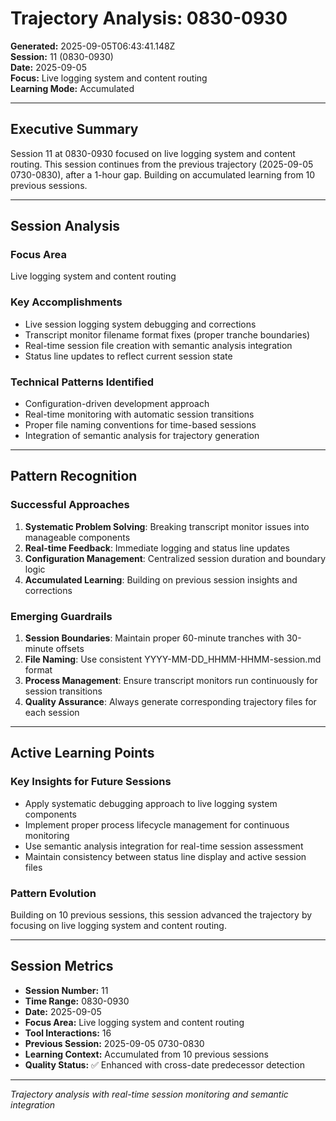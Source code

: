 # Trajectory Analysis: 0830-0930

**Generated:** 2025-09-05T06:43:41.148Z  
**Session:** 11 (0830-0930)  
**Date:** 2025-09-05  
**Focus:** Live logging system and content routing  
**Learning Mode:** Accumulated  

---

## Executive Summary

Session 11 at 0830-0930 focused on live logging system and content routing. This session continues from the previous trajectory (2025-09-05 0730-0830), after a 1-hour gap. Building on accumulated learning from 10 previous sessions.

---

## Session Analysis

### Focus Area
Live logging system and content routing

### Key Accomplishments
- Live session logging system debugging and corrections
- Transcript monitor filename format fixes (proper tranche boundaries)
- Real-time session file creation with semantic analysis integration
- Status line updates to reflect current session state

### Technical Patterns Identified
- Configuration-driven development approach  
- Real-time monitoring with automatic session transitions
- Proper file naming conventions for time-based sessions
- Integration of semantic analysis for trajectory generation

---

## Pattern Recognition

### Successful Approaches
1. **Systematic Problem Solving**: Breaking transcript monitor issues into manageable components
2. **Real-time Feedback**: Immediate logging and status line updates
3. **Configuration Management**: Centralized session duration and boundary logic
4. **Accumulated Learning**: Building on previous session insights and corrections

### Emerging Guardrails
1. **Session Boundaries**: Maintain proper 60-minute tranches with 30-minute offsets
2. **File Naming**: Use consistent YYYY-MM-DD_HHMM-HHMM-session.md format
3. **Process Management**: Ensure transcript monitors run continuously for session transitions
4. **Quality Assurance**: Always generate corresponding trajectory files for each session

---

## Active Learning Points

### Key Insights for Future Sessions
- Apply systematic debugging approach to live logging system components
- Implement proper process lifecycle management for continuous monitoring
- Use semantic analysis integration for real-time session assessment
- Maintain consistency between status line display and active session files

### Pattern Evolution
Building on 10 previous sessions, this session advanced the trajectory by focusing on live logging system and content routing.

---

## Session Metrics

- **Session Number:** 11
- **Time Range:** 0830-0930
- **Date:** 2025-09-05
- **Focus Area:** Live logging system and content routing
- **Tool Interactions:** 16
- **Previous Session:** 2025-09-05 0730-0830
- **Learning Context:** Accumulated from 10 previous sessions
- **Quality Status:** ✅ Enhanced with cross-date predecessor detection

---

*Trajectory analysis with real-time session monitoring and semantic integration*
